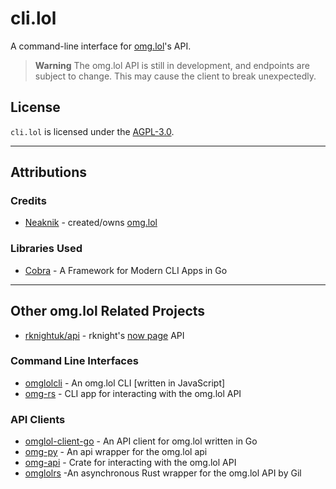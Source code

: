 # cli.lol

A command-line interface for [omg.lol](https://omg.lol)'s API.

> **Warning**
> The omg.lol API is still in development, and endpoints are subject to change. This may cause the client to break unexpectedly.

## License

`cli.lol` is licensed under the [AGPL-3.0](/LICENSE).

---

## Attributions

### Credits

- [Neaknik](https://neatnik.net)
  \- created/owns [omg.lol](https://omg.lol)

### Libraries Used

- [Cobra](https://cobra.dev)
  \- A Framework for Modern CLI Apps in Go

---

## Other omg.lol Related Projects

- [rknightuk/api](https://github.com/rknightuk/api)
  \- rknight's [now page](https://nownownow.com/about) API

### Command Line Interfaces

- [omglolcli](https://github.com/rknightuk/omglolcli)
  \- An omg.lol CLI [written in JavaScript]
- [omg-rs](https://github.com/supleed2/omg-rs)
  \- CLI app for interacting with the omg.lol API

### API Clients

- [omglol-client-go](https://github.com/ejstreet/omglol-client-go)
  \- An API client for omg.lol written in Go
- [omg-py](https://github.com/tildezero/omg-py)
  \- An api wrapper for the omg.lol api
- [omg-api](https://github.com/supleed2/omg-api)
  \- Crate for interacting with the omg.lol API
- [omglolrs](https://sr.ht/~gpo/omglolrs)
  \-An asynchronous Rust wrapper for the omg.lol API by Gil
